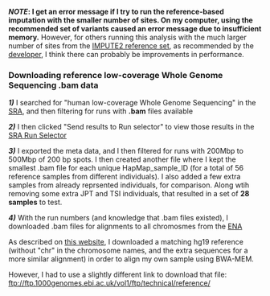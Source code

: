 ***NOTE*: I get an error message if I try to run the reference-based imputation with the smaller number of sites.  On my computer, using the recommended set of variants caused an error message due to insufficient memory.**  However, for others running this analysis with the much larger number of sites from the [IMPUTE2 reference set](https://mathgen.stats.ox.ac.uk/impute/impute_v2.html#reference), as recommended by the [developer](https://github.com/rwdavies/STITCH/issues/29), I think there can probably be improvements in performance.

### Downloading reference low-coverage Whole Genome Sequencing .bam data

***1)*** I searched for "human low-coverage Whole Genome Sequencing" in the [SRA](https://www.ncbi.nlm.nih.gov/sra/?term=human+low-coverage+whole+genome+sequencing), and then filtering for runs with **.bam** files available

***2)*** I then clicked "Send results to Run selector" to view those results in the [SRA Run Selector](https://www.ncbi.nlm.nih.gov/Traces/study/?)

***3)*** I exported the meta data, and I then filtered for runs with 200Mbp to 500Mbp of 200 bp spots.  I then created another file where I kept the smallest .bam file for each unique HapMap_sample_ID (for a total of 56 reference samples from different individuals).  I also added a few extra samples from already reprsented individuals, for comparison.  Along wtih removing some extra JPT and TSI individuals, that resulted in a set of **28 samples** to test.

***4)*** With the run numbers (and knowledge that .bam files existed), I downloaded .bam files for alignments to all chromosmes from the [ENA](https://www.ebi.ac.uk/ena)

As described on [this website](https://www.internationalgenome.org/category/reference/), I downloaded a matching hg19 reference (without "chr" in the chromosome names, and the extra sequences for a more similar alignment) in order to align my own sample using BWA-MEM.  

However, I had to use a slightly different link to download that file: ftp://ftp.1000genomes.ebi.ac.uk/vol1/ftp/technical/reference/
